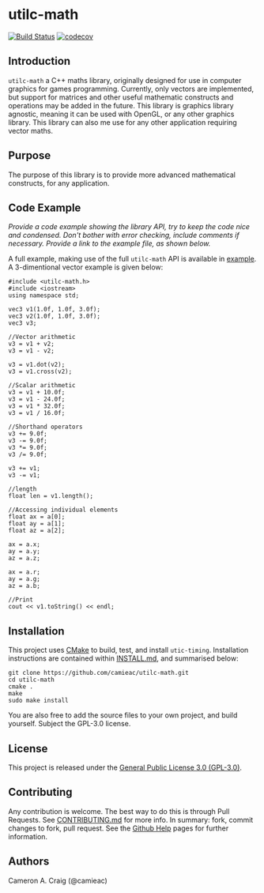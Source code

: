 [//]: # (The name of the project should appear at the top of the file.)

[//]: # (Remove all of these comments when done.)

# utilc-math

[![Build Status](https://travis-ci.org/camieac/utilc-math.svg?branch=master)](https://travis-ci.org/camieac/utilc-math)
[![codecov](https://codecov.io/gh/camieac/utilc-math/branch/master/graph/badge.svg)](https://codecov.io/gh/camieac/utilc-math)

## Introduction

`utilc-math` a C++ maths library, originally designed for use in computer graphics for games programming.
Currently, only vectors are implemented, but support for matrices and other useful mathematic constructs and operations may be added in the future.
This library is graphics library agnostic, meaning it can be used with OpenGL, or any other graphics library. This library can also me use for any other application requiring vector maths.

## Purpose
The purpose of this library is to provide more advanced mathematical constructs, for any application.

## Code Example
_Provide a code example showing the library API, try to keep the code nice and condensed.
Don't bother with error checking, include comments if necessary.
Provide a link to the example file, as shown below._

A full example, making use of the full `utilc-math` API is available in [example](https://github.com/camieac/utilc-math/blob/master/example/utilc-math-example.c). A 3-dimentional vector example is given below:
```
#include <utilc-math.h>
#include <iostream>
using namespace std;

vec3 v1(1.0f, 1.0f, 3.0f);
vec3 v2(1.0f, 1.0f, 3.0f);
vec3 v3;

//Vector arithmetic
v3 = v1 + v2;
v3 = v1 - v2;

v3 = v1.dot(v2);
v3 = v1.cross(v2);

//Scalar arithmetic
v3 = v1 + 10.0f;
v3 = v1 - 24.0f;
v3 = v1 * 32.0f;
v3 = v1 / 16.0f;

//Shorthand operators
v3 += 9.0f;
v3 -= 9.0f;
v3 *= 9.0f;
v3 /= 9.0f;

v3 += v1;
v3 -= v1;

//length
float len = v1.length();

//Accessing individual elements
float ax = a[0];
float ay = a[1];
float az = a[2];

ax = a.x;
ay = a.y;
az = a.z;

ax = a.r;
ay = a.g;
az = a.b;

//Print
cout << v1.toString() << endl;
```

## Installation

This project uses [CMake](https://cmake.org/) to build, test, and install `utic-timing`. Installation instructions are contained within [INSTALL.md](https://github.com/camieac/utilc-math/blob/master/INSTALL.md), and summarised below:

```
git clone https://github.com/camieac/utilc-math.git
cd utilc-math
cmake .
make
sudo make install
```

You are also free to add the source files to your own project, and build yourself. Subject the GPL-3.0 license.

## License
This project is released under the [General Public License 3.0 (GPL-3.0)](https://github.com/camieac/utilc-math/blob/master/LICENSE).

## Contributing
Any contribution is welcome. The best way to do this is through Pull Requests. See [CONTRIBUTING.md](https://github.com/camieac/utilc-math/blob/master/CONTRIBUTING.md) for more info. In summary: fork, commit changes to fork, pull request. See the [Github Help](https://help.github.com/articles/creating-a-pull-request-from-a-fork/) pages for further information.

## Authors
Cameron A. Craig (@camieac)
